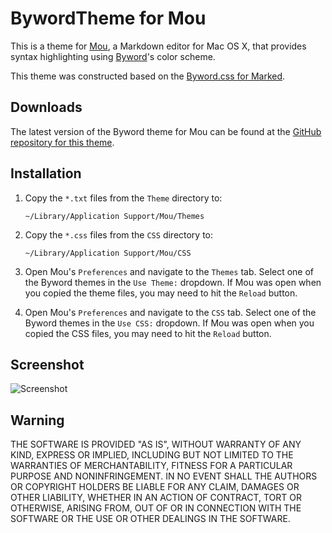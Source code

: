 # BywordTheme for Mou

This is a theme for [Mou](http://mouapp.com/), a Markdown editor for Mac OS X, that provides syntax highlighting using [Byword](http://bywordapp.com)'s color scheme.

This theme was constructed based on the [Byword.css for Marked](http://bywordapp.com/extras/index.html).

## Downloads

The latest version of the Byword theme for Mou can be found at the [GitHub repository for this theme](https://github.com/kvanlierop/mou-theme-byword).

## Installation

1. Copy the `*.txt` files from the `Theme` directory to:

	`~/Library/Application Support/Mou/Themes`

2. Copy the `*.css` files from the `CSS` directory to:

	`~/Library/Application Support/Mou/CSS`

3. Open Mou's `Preferences` and navigate to the `Themes` tab.  Select one of the Byword themes in the `Use Theme:` dropdown.  If Mou was open when you copied the theme files, you may need to hit the `Reload` button.

4. Open Mou's `Preferences` and navigate to the `CSS` tab.  Select one of the Byword themes in the `Use CSS:` dropdown.  If Mou was open when you copied the CSS files, you may need to hit the `Reload` button.

## Screenshot

![Screenshot](https://github.com/CodeCatalyst/mou-theme-solarized/raw/master/screenshot.png)

## Warning

THE SOFTWARE IS PROVIDED "AS IS", WITHOUT WARRANTY OF ANY KIND, EXPRESS OR IMPLIED, INCLUDING BUT NOT LIMITED TO THE WARRANTIES OF MERCHANTABILITY, FITNESS FOR A PARTICULAR PURPOSE AND NONINFRINGEMENT. IN NO EVENT SHALL THE AUTHORS OR COPYRIGHT HOLDERS BE LIABLE FOR ANY CLAIM, DAMAGES OR OTHER LIABILITY, WHETHER IN AN ACTION OF CONTRACT, TORT OR OTHERWISE, ARISING FROM, OUT OF OR IN CONNECTION WITH THE SOFTWARE OR THE USE OR OTHER DEALINGS IN THE SOFTWARE.
